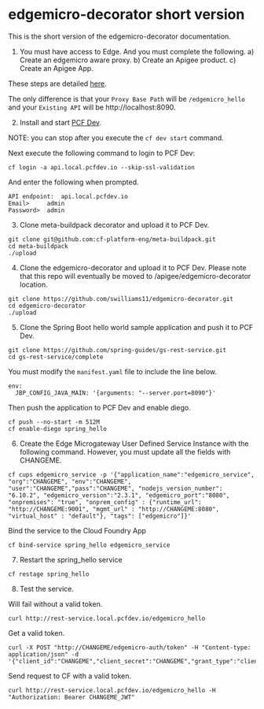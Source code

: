 # edgemicro-decorator short version
This is the short version of the edgemicro-decorator documentation.

1. You must have access to Edge. And you must complete the following.
  a) Create an edgemicro aware proxy.
  b) Create an Apigee product.
  c) Create an Apigee App.

  These steps are detailed [here](http://docs.apigee.com/microgateway/latest/setting-and-configuring-edge-microgateway#Part2).

  The only difference is that your `Proxy Base Path` will be `/edgemicro_hello` and
  your `Existing API` will be http://localhost:8090.

2. Install and start [PCF Dev](https://pivotal.io/platform/pcf-tutorials/getting-started-with-pivotal-cloud-foundry-dev/introduction).

NOTE: you can stop after you execute the `cf dev start` command.

Next execute the following command to login to PCF Dev:
```
cf login -a api.local.pcfdev.io --skip-ssl-validation
```

And enter the following when prompted.
```
API endpoint:  api.local.pcfdev.io   
Email>     admin
Password>  admin
```

3. Clone meta-buildpack decorator and upload it to PCF Dev.
```
git clone git@github.com:cf-platform-eng/meta-buildpack.git
cd meta-buildpack
./upload
```

4. Clone the edgemicro-decorator and upload it to PCF Dev.
Please note that this repo will eventually be moved to /apigee/edgemicro-decorator location.

```
git clone https://github.com/swilliams11/edgemicro-decorator.git
cd edgemicro-decorator
./upload
```

5. Clone the Spring Boot hello world sample application and push it to PCF Dev.

```
git clone https://github.com/spring-guides/gs-rest-service.git
cd gs-rest-service/complete
```

You must modify the `manifest.yaml` file to include the line below.
```
env:
  JBP_CONFIG_JAVA_MAIN: '{arguments: "--server.port=8090"}'
```

Then push the application to PCF Dev and enable diego.
```
cf push --no-start -m 512M
cf enable-diego spring_hello
```

6. Create the Edge Microgateway User Defined Service Instance with the following command.
However, you must update all the fields with CHANGEME.

```
cf cups edgemicro_service -p '{"application_name":"edgemicro_service", "org":"CHANGEME", "env":"CHANGEME", "user":"CHANGEME","pass":"CHANGEME", "nodejs_version_number": "6.10.2", "edgemicro_version":"2.3.1", "edgemicro_port":"8080", "onpremises": "true", "onprem_config" : {"runtime_url": "http://CHANGEME:9001", "mgmt_url" : "http://CHANGEME:8080", "virtual_host" : "default"}, "tags": ["edgemicro"]}'
```

Bind the service to the Cloud Foundry App
```
cf bind-service spring_hello edgemicro_service
```

7. Restart the spring_hello service
```
cf restage spring_hello
```

8. Test the service.

Will fail without a valid token.
```
curl http://rest-service.local.pcfdev.io/edgemicro_hello
```

Get a valid token.
```
curl -X POST "http://CHANGEME/edgemicro-auth/token" -H "Content-type: application/json" -d '{"client_id":"CHANGEME","client_secret":"CHANGEME","grant_type":"client_credentials"}'
```

Send request to CF with a valid token.
```
curl http://rest-service.local.pcfdev.io/edgemicro_hello -H "Authorization: Bearer CHANGEME_JWT"
```
